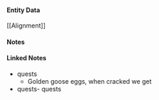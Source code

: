 #### Entity Data

[[Alignment]] 

#### Notes

#### Linked Notes 

- quests
    - Golden goose eggs, when cracked we get
- quests- quests